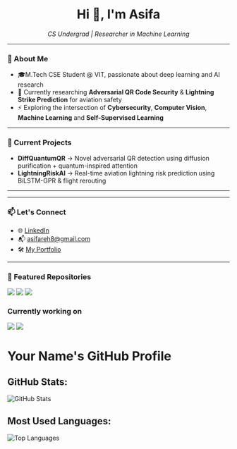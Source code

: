 <h1 align="center">Hi 👋, I'm Asifa</h1> 
<p align="center">
  <em>CS Undergrad | Researcher in Machine Learning </em> 
</p>


---

### 🧠 About Me

- 🎓M.Tech CSE Student @ VIT, passionate about deep learning and AI research
- 🧪 Currently researching **Adversarial QR Code Security** & **Lightning Strike Prediction** for aviation safety
- ⚡ Exploring the intersection of **Cybersecurity**, **Computer Vision**, **Machine Learning** and **Self-Supervised Learning**

---

### 🔭 Current Projects

- **DiffQuantumQR** → Novel adversarial QR detection using diffusion purification + quantum-inspired attention
- **LightningRiskAI** → Real-time aviation lightning risk prediction using BiLSTM-GPR & flight rerouting

---

---
 
### 📫 Let's Connect

- 🌐 [LinkedIn](https://www.linkedin.com/in/s-asifa-896741250/)
- 📬 asifareh8@gmail.com
- 🛠️ [My Portfolio](https://github.com/asifa1510)

---

### 📌 Featured Repositories
<a href="https://github.com/asifa1510/LightningStrikeRisk"><img src="https://img.shields.io/badge/Lightning_Risk_AI-Aviation_Safety-blue" /></a>
<a href="https://github.com/asifa1510/PCAPClassifier"><img src="https://img.shields.io/badge/PCAP_classification-Network_packets_traffic" /></a>
<a href="https://github.com/asifa1510/HealHive-Healthcare_Website"><img src="https://img.shields.io/badge/HealHive-yellow" /></a>

### Currently working on
<a href="https://github.com/asifa/DiffQuantumQR"><img src="https://img.shields.io/badge/DiffQuantumQR-Adversarial_QR_Detection-green" /></a>
<a href="https://github.com/asifa1510/RoverFailurePredictor"><img src="https://img.shields.io/badge/Rover_Predictive_Maintenance-white" /></a>


# Your Name's GitHub Profile

## GitHub Stats:
![GitHub Stats](https://github-readme-stats.vercel.app/api?username=asifa1510&show_icons=true&theme=dark)

## Most Used Languages:
![Top Languages](https://github-readme-stats.vercel.app/api/top-langs/?username=asifa1510&layout=compact&theme=dark)


